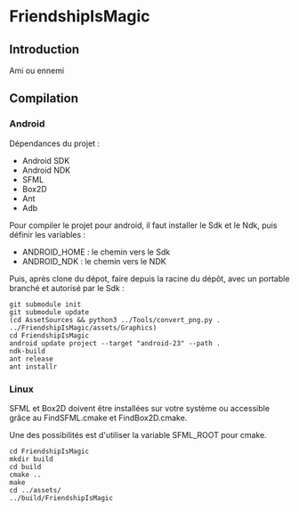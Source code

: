 # FriendshipIsMagic

## Introduction
Ami ou ennemi


## Compilation

### Android

Dépendances du projet : 

+ Android SDK
+ Android NDK
+ SFML
+ Box2D
+ Ant
+ Adb

Pour compiler le projet pour android, il faut installer le Sdk et le Ndk, puis définir les variables :
+ ANDROID_HOME : le chemin vers le Sdk
+ ANDROID_NDK  : le chemin vers le NDK

Puis, après clone du dépot, faire depuis la racine du dépôt, avec un portable branché et autorisé par le Sdk : 

```
git submodule init
git submodule update
(cd AssetSources && python3 ../Tools/convert_png.py . ../FriendshipIsMagic/assets/Graphics)
cd FriendshipIsMagic
android update project --target "android-23" --path .
ndk-build
ant release
ant installr
```

### Linux 

SFML et Box2D doivent être installées sur votre système ou accessible grâce au FindSFML.cmake et FindBox2D.cmake.

Une des possibilités est d'utiliser la variable SFML_ROOT pour cmake.


```
cd FriendshipIsMagic
mkdir build
cd build
cmake ..
make
cd ../assets/
../build/FriendshipIsMagic
```
